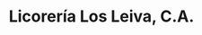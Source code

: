 ---
title: "Licorería Los Leiva, C.A."
url: /ciudad-guayana/licoreria-los-leiva-c-a/
shop: bebidas
---